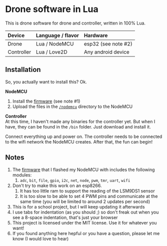 # Drone software in Lua
This is drone software for drone and controller, written in 100% Lua.

Device     | Language / flavor | Hardware
:----------|:------------------|:--------
Drone      | Lua / NodeMCU     | esp32 (see note #2)
Controller | Lua / Love2D      | Any android device

## Installation
So, you actually want to install this? Ok.

**NodeMCU**
1. Install the [firmware] (see note #1)
2. Upload the files in the [`/nodemcu`](/nodemcu) directory to the NodeMCU

**Controller**  
At this time, I haven't made any binaries for the controller yet.
But when I have, they can be found in the `/bin` folder. Just download and install it.

Connect everything up and power on.
The controller needs to be connected to the wifi network the NodeMCU creates. After that, the fun can begin!

## Notes
1. The [firmware] that I flashed my NodeMCU with includes the following modules:
   1. `adc`, `bit`, `file`, `gpio`, `i2c`, `net`, `node`, `pwm`, `tmr`, `uart`, `wifi`
2. Don't try to make this work on an esp8266.
   1. It has too little ram to support the reading of the LSM9DS1 sensor
   2. It is too slow to be able to set 4 PWM pins and communicate at the same time
    (you will be limited to around 2 updates per second)
3. This is for a school project, but I will keep updating it afterwards
4. I use tabs for indentation (as you should ;)
   so don't freak out when you see a 8-space indentation, that's just your browser
5. This project is licensed under the MIT license. Use it for whatever you want!
6. If you found anything here hepful or you have a question, please let me know (I would love to hear)

[firmware]: nodemcu/firmware-adc-bit-file-gpio-i2c-net-node-pwm-tmr-uart-wifi.bin
